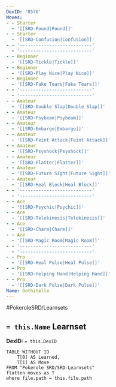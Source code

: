 ```yaml
---
DexID: '0576'
Moves:
- - Starter
  - '[[SRD-Pound|Pound]]'
- - Starter
  - '[[SRD-Confusion|Confusion]]'
- - '---------------------------'
  - '---------------------------'
- - Beginner
  - '[[SRD-Tickle|Tickle]]'
- - Beginner
  - '[[SRD-Play Nice|Play Nice]]'
- - Beginner
  - '[[SRD-Fake Tears|Fake Tears]]'
- - '---------------------------'
  - '---------------------------'
- - Amateur
  - '[[SRD-Double Slap|Double Slap]]'
- - Amateur
  - '[[SRD-Psybeam|Psybeam]]'
- - Amateur
  - '[[SRD-Embargo|Embargo]]'
- - Amateur
  - '[[SRD-Feint Attack|Feint Attack]]'
- - Amateur
  - '[[SRD-Psyshock|Psyshock]]'
- - Amateur
  - '[[SRD-Flatter|Flatter]]'
- - Amateur
  - '[[SRD-Future Sight|Future Sight]]'
- - Amateur
  - '[[SRD-Heal Block|Heal Block]]'
- - '---------------------------'
  - '---------------------------'
- - Ace
  - '[[SRD-Psychic|Psychic]]'
- - Ace
  - '[[SRD-Telekinesis|Telekinesis]]'
- - Ace
  - '[[SRD-Charm|Charm]]'
- - Ace
  - '[[SRD-Magic Room|Magic Room]]'
- - '---------------------------'
  - '---------------------------'
- - Pro
  - '[[SRD-Heal Pulse|Heal Pulse]]'
- - Pro
  - '[[SRD-Helping Hand|Helping Hand]]'
- - Pro
  - '[[SRD-Dark Pulse|Dark Pulse]]'
Name: Gothitelle
---
```


#PokeroleSRD/Learnsets

## `= this.Name` Learnset

**DexID:** `= this.DexID`

```dataview
TABLE WITHOUT ID
    T[0] AS Learned,
    T[1] AS Move
FROM "Pokerole SRD/SRD-Learnsets"
flatten moves as T
where file.path = this.file.path
```
